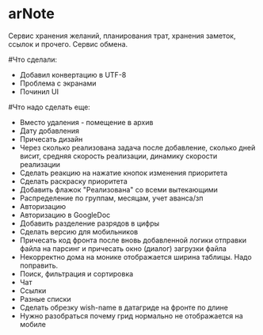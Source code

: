 
# arNote
Сервис хранения желаний, планирования трат, хранения заметок, ссылок и прочего. Сервис обмена.


#Что сделали:

* Добавил конвертацию в UTF-8
* Проблема с экранами
* Починил UI


#Что надо сделать еще:


* Вместо удаления - помещение в архив
* Дату добавления
* Причесать дизайн
* Через сколько реализована задача после добавление, сколько дней висит, средняя скорость реализации, динамику скорости реализации
* Сделать реакцию на нажатие кнопок изменения приоритета
* Сделать раскраску приоритета
* Добавить флажок "Реализована" со всеми вытекающими
* Распределение по группам, месяцам, учет аванса/зп
* Авторизацию
* Авторизацию в GoogleDoc
* Добавить разделение разрядов в цифры
* Сделать версию для мобильников
* Причесать код фронта после вновь добавленной логики отправки файла на парсинг и причесать окно (диалог) загрузки файла
* Некорректно дома на монике отображается ширина таблицы. Надо поправить.
* Поиск, фильтрация и сортировка
* Чат
* Ссылки
* Разные списки
* Сделать обрезку wish-name в датагриде на фронте по длине
* Нужно разобраться почему грид нормально не отображается на мобиле
